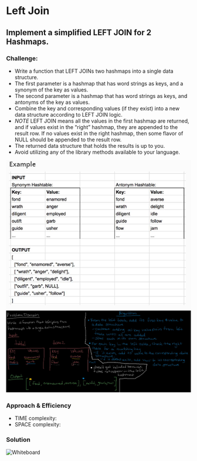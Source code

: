 # Left Join

##  Implement a simplified LEFT JOIN for 2 Hashmaps.

### Challenge:
- Write a function that LEFT JOINs two hashmaps into a single data structure.
- The first parameter is a hashmap that has word strings as keys, and a synonym of the key as values.
- The second parameter is a hashmap that has word strings as keys, and antonyms of the key as values.
- Combine the key and corresponding values (if they exist) into a new data structure according to LEFT JOIN logic.
- *NOTE* LEFT JOIN means all the values in the first hashmap are returned, and if values exist in the “right” hashmap, they are appended to the result row. If no values exist in the right hashmap, then some flavor of NULL should be appended to the result row.
- The returned data structure that holds the results is up to you. 
- Avoid utilizing any of the library methods available to your language.

![left join example I/O](./leftjoinexample.jpg)
![leftjoin](./leftjoin.jpg)

### Approach & Efficiency
- TIME complexity:
- SPACE complexity: 

### Solution
![Whiteboard]()
